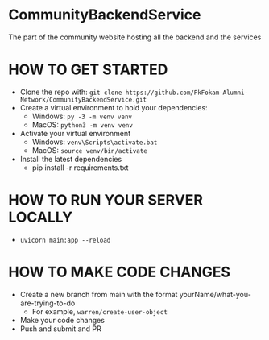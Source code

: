 # CommunityBackendService
The part of the community website hosting all the backend and the services

# HOW TO GET STARTED
- Clone the repo with: `git clone https://github.com/PkFokam-Alumni-Network/CommunityBackendService.git`
- Create a virtual environment to hold your dependencies:
  - Windows: `py -3 -m venv venv`
  - MacOS: `python3 -m venv venv`
- Activate your virtual environment
  - Windows: `venv\Scripts\activate.bat`
  - MacOS: `source venv/bin/activate`
- Install the latest dependencies
  - pip install -r requirements.txt

# HOW TO RUN YOUR SERVER LOCALLY
- `uvicorn main:app --reload`


# HOW TO MAKE CODE CHANGES
- Create a new branch from main with the format yourName/what-you-are-trying-to-do
  - For example, `warren/create-user-object`
- Make your code changes
- Push and submit and PR
